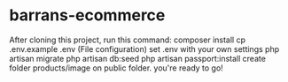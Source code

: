 # barrans-ecommerce
After cloning this project, run this command:  composer install cp .env.example .env (File configuration) set .env with your own settings php artisan migrate php artisan db:seed php artisan passport:install create folder products/image on public folder. you're ready to go!
